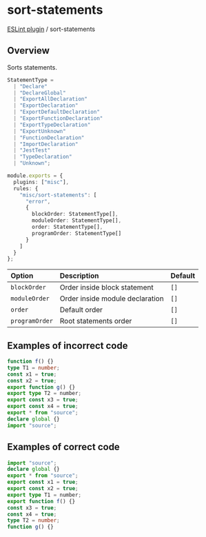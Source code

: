 # sort-statements

[ESLint plugin](https://ilyub.github.io/eslint-plugin-misc/) / sort-statements

## Overview

Sorts statements.

```ts
StatementType =
  | "Declare"
  | "DeclareGlobal"
  | "ExportAllDeclaration"
  | "ExportDeclaration"
  | "ExportDefaultDeclaration"
  | "ExportFunctionDeclaration"
  | "ExportTypeDeclaration"
  | "ExportUnknown"
  | "FunctionDeclaration"
  | "ImportDeclaration"
  | "JestTest"
  | "TypeDeclaration"
  | "Unknown";
```

```ts
module.exports = {
  plugins: ["misc"],
  rules: {
    "misc/sort-statements": [
      "error",
      {
        blockOrder: StatementType[],
        moduleOrder: StatementType[],
        order: StatementType[],
        programOrder: StatementType[]
      }
    ]
  }
};
```

| Option | Description | Default |
| :----- | :----- | :----- |
| `blockOrder` | Order inside block statement | `[]` |
| `moduleOrder` | Order inside module declaration | `[]` |
| `order` | Default order | `[]` |
| `programOrder` | Root statements order | `[]` |

## Examples of incorrect code

```ts
function f() {}
type T1 = number;
const x1 = true;
const x2 = true;
export function g() {}
export type T2 = number;
export const x3 = true;
export const x4 = true;
export * from "source";
declare global {}
import "source";
```

## Examples of correct code

```ts
import "source";
declare global {}
export * from "source";
export const x1 = true;
export const x2 = true;
export type T1 = number;
export function f() {}
const x3 = true;
const x4 = true;
type T2 = number;
function g() {}
```